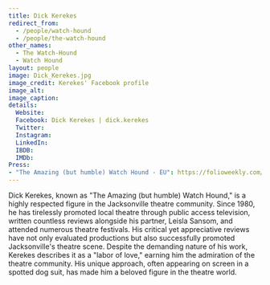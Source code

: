 ```yaml
---
title: Dick Kerekes
redirect_from:
  - /people/watch-hound
  - /people/the-watch-hound
other_names:
  - The Watch-Hound
  - Watch Hound
layout: people
image: Dick_Kerekes.jpg
image_credit: Kerekes' Facebook profile
image_alt: 
image_caption: 
details:
  Website: 
  Facebook: Dick Kerekes | dick.kerekes
  Twitter: 
  Instagram: 
  LinkedIn: 
  IBDB: 
  IMDb: 
Press:
- "The Amazing (but humble) Watch Hound - EU": https://folioweekly.com/2015/09/06/smooch-the-pooch-celebrating-35-years-of-the-amazing-but-humble-watch-hound/
---
```

Dick Kerekes, known as "The Amazing (but humble) Watch Hound," is a highly respected figure in the Jacksonville theatre community. Since 1980, he has tirelessly promoted local theatre through public access television, written countless reviews alongside his partner, Leisla Sansom, and attended numerous theatre festivals. His critical yet appreciative reviews have not only evaluated productions but also successfully promoted Jacksonville's theatre scene. Despite the demanding nature of his work, Kerekes describes it as a "labor of love," earning him the admiration of the theatre community. His unique approach, often appearing on screen in a spotted dog suit, has made him a beloved figure in the theatre world.